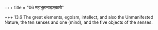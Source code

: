 +++
title = "06 महाभूतान्यहङ्कारो"

+++
13.6 The great elements, egoism, intellect, and also the Unmanifested
Nature, the ten senses and one (mind), and the five objects of the
senses.
